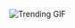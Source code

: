 ![Trending GIF](https://media1.giphy.com/media/v1.Y2lkPThiYjIxNzcyNTc1ejl5ZzR3dWg2MXlzZTRwZWVzNnF1OHRuZHFteGN6amc1NWd4biZlcD12MV9naWZzX3NlYXJjaCZjdD1n/YYKoJL28YtscdUTGWA/giphy.gif)
